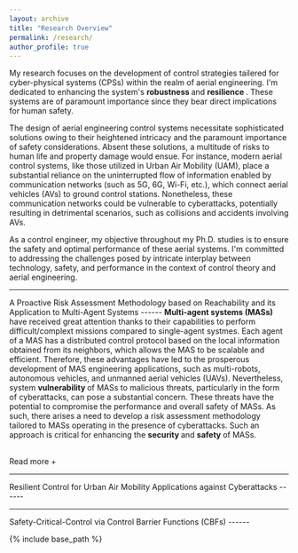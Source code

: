 ```yaml
---
layout: archive
title: "Research Overview"
permalink: /research/
author_profile: true
---
```


My research focuses on the development of control strategies tailered for cyber-physical systems (CPSs) within the realm of aerial engineering. I'm dedicated to enhancing the system's <strong> robustness </strong> and <strong> resilience </strong>. These systems are of paramount importance since they bear direct implications for human safety. 

The design of aerial engineering control systems necessitate sophisticated solutions owing to their heightened intricacy and the paramount importance of safety considerations. Absent these solutions, a multitude of risks to human life and property damage would ensue. For instance, modern aerial control systems, like those utilized in Urban Air Mobility (UAM), place a substantial reliance on the uninterrupted flow of information enabled by communication networks (such as 5G, 6G, Wi-Fi, etc.), which connect aerial vehicles (AVs) to ground control stations. Nonetheless, these communication networks could be vulnerable to cyberattacks, potentially resulting in detrimental scenarios, such as collisions and accidents involving AVs.

As a control engineer, my objective throughout my Ph.D. studies is to ensure the safety and optimal performance of these aerial systems. I'm committed to addressing the challenges posed by intricate interplay between technology, safety, and performance in the context of control theory and aerial engineering. 

<hr>
A Proactive Risk Assessment Methodology based on Reachability and its Application to Multi-Agent Systems
------
<div id="dots" style="display:inline"> <strong> Multi-agent systems (MASs) </strong> have received great attention thanks to their capabilities to perform difficult/complext missions compared to single-agent systmes. Each agent of a MAS has a distributed control protocol based on the local information obtained from its neighbors, which allows the MAS to be scalable and efficient. Therefore, these advantages have led to the prosperous development of MAS engineering applications, such as multi-robots, autonomous vehicles, and unmanned aerial vehicles (UAVs). Nevertheless, system <strong> vulnerability </strong> of MASs to malicious threats, particularly in the form of cyberattacks, can pose a substantial concern. These threats have the potential to compromise the performance and overall safety of MASs. As such, there arises a need to develop a risk assessment methodology tailored to MASs operating in the presence of cyberattacks. Such an approach is critical for enhancing the <strong> security </strong> and <strong> safety </strong> of MASs. </div>

<div id="more" style="display:none">
In contrast to single-agent systems, MASs exhibit a distinctive feature wherein the functionality and mission execution of MASs are profoundly reliant on inter-agent communication. For instance, in the context of UAM, the major tasks of aerial vehicles (AVs) in an urbain environment would be cargo delivery, passenger transporation, and medical service. To increase the operational efficiency, AVs will maintain formation control by sharing their vehicle's information (e.g., position and velocity) to achieve it.

<hr>  
<div style="text-align:center;">
  <img src="/images/Multi-Agent-System.png" alt="MAS" style="width:60%">
  <figcaption> Figure 1: An illustration of the operation of MAS in an urban environment. </figcaption>
</div>
<hr>  

Nevertheless, strong reliance of communication between AVs could give rise to the system vulnerabilities toward cyberattacks (e.g., denial-of-sertive (DoS), false-data-injection (FDI), stealthy attacks, etcs.). These malicious incursions may disrupt the integrity of information exchange among AVs, potentially jeopardizing their abilities to achieve their designed tasks. Consequently, in the MAS, computer science, and control communities, numerous research have been studied to reactively mitigate/reduce the detrimental effects of cyber threats. 

<hr>  
<div style="text-align:center;">
  <img src="/images/Attack.png" alt="MAS" style="width:60%">
  <figcaption> Figure 2: An impact of cyberattacks during the operation of MAS. </figcaption>
</div>
<hr>  

One of the drawback of the previous studies, from a defender's perspective, lies in the fact that mitigation strategies are triggered after the detection of an attack occurence. However, these reactive strategies may not fully guarantee the system's safety in the presence of attacks. Since the safety of aerial systems, like UAM, is critically related to human's lives and properties, focusing on mitigation/defense strategies that operate 
preemtively, before the identification of attack occurrence, is necessary.  

<hr>  
Building upon the above discussion, this research focuses on the development of reachability-based proactive risk assessment strategy under cyberattacks. Based on the assumptions regarding the attack sceanrios (e.g., types of attack vectors, norm-bounded condition, etc.) and reachability concept, we can mathematically measure how much cyberattacks can potentially impact the performance of MASs within a certain time window. The measurement from our methodology can be represented by an over-approximated ellipsoid, where this technique is well-aligned with control theory and application of optimizations. For graphical illustrations, please refer to Figure 3. 

<hr>  
<div style="text-align:center;">
  <img src="/images/Reach.png" alt="MAS" style="width:60%">
  <figcaption> Figure 3: A proactive risk assessment with an over-approximated ellipsoidal-based reachable set. </figcaption>
</div>
<hr>  

Finally, our proactive risk assessment method can be applied to practical systems, like UAM.

<hr>  
<div style="text-align:center;">
  <img src="/images/Overview.png" alt="MAS" style="width:60%">
  <figcaption> Figure 4: An application of the proposed method to UAM scenario. </figcaption>
</div>
<hr>  

</div>

<hr style="height:2pt; visibility:hidden;" />
<btn onclick="myFunction1()" id="myBtn">Read more +</btn> 

<hr>
Resilient Control for Urban Air Mobility Applications against Cyberattacks
------

<hr>
Safety-Critical-Control via Control Barrier Functions (CBFs)
------


<script>
function myFunction1() {
  var dots = document.getElementById("dots");
  var moreText = document.getElementById("more");
  var btnText = document.getElementById("myBtn");

  if (dots.style.display === "none") {
    dots.style.display = "inline";
    btnText.innerHTML = "Read more +"; 
    moreText.style.display = "none";
  } else {
    dots.style.display = "none";
    btnText.innerHTML = "Read less -"; 
    moreText.style.display = "inline";
  }
}
</script>

{% include base_path %}



